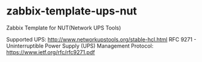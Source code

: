 # zabbix-template-ups-nut

Zabbix Template for NUT(Network UPS Tools)

Supported UPS: http://www.networkupstools.org/stable-hcl.html
RFC 9271 - Uninterruptible Power Supply (UPS) Management Protocol: https://www.ietf.org/rfc/rfc9271.pdf

